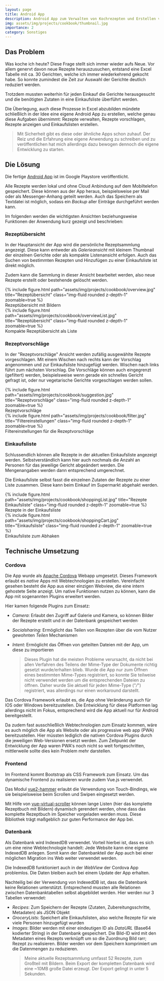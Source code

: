 ```yaml
---
layout: page
title: Android App
description: Android App zum Verwalten von Kochrezepten und Erstellen von Einkaufslisten
img: assets/img/projects/cookbook/thumbnail.jpg
importance: 2
category: Sonstiges
---
```


## Das Problem

Was koche ich heute? Diese Frage stellt sich immer wieder aufs Neue.
Vor allem genervt davon neue Rezepte herauszusuchen, entstand eine Excel Tabelle mit ca. 30 Gerichten, welche ich immer wiederkehrend gekocht habe.
So konnte zumindest die Zeit zur Auswahl der Gerichte deutlich reduziert werden.

Trotzdem mussten weiterhin für jeden Einkauf die Gerichte herausgesucht und die benötigten Zutaten in eine Einkaufsliste überführt werden.

Die Überlegung, auch diese Prozesse in Excel abzubilden mündete schließlich in der Idee eine eigene Android App zu erstellen, welche genau diese Aufgaben übernimmt:
Rezepte verwalten, Rezepte vorschlagen, Rezepte anzeigen und Einkaufslisten erstellen.

> Mit Sicherheit gibt es diese oder ähnliche Apps schon zuhauf. Der Reiz und die Erfahrung eine eigene Anwendung zu schreiben und zu veröffentlichen hat mich allerdings dazu bewogen dennoch die eigene Entwicklung zu starten.

## Die Lösung

Die fertige [Android App](https://play.google.com/store/apps/details?id=lauer.cookbook) ist im Google Playstore veröffentlicht.

Alle Rezepte werden lokal und ohne Cloud Anbindung auf dem Mobiltelefon gespeichert.
Diese können aus der App heraus, beispielsweise per Mail oder als Messenger-Anhang geteilt werden.
Auch das Speichern als Textdatei ist möglich, sodass ein *Backup* aller Einträge durchgeführt werden kann.

Im folgenden werden die wichtigsten Ansichten beziehungsweise Funktionen der Anwendung kurz gezeigt und beschrieben:


### Rezeptübersicht

In der Hauptansicht der App wird die persönliche Rezeptsammlung angezeigt.
Diese kann entweder als *Galerieansicht* mit kleinem Thumbnail der einzelnen Gerichte oder als kompakte Listenansicht erfolgen.
Auch das Suchen von bestimmten Rezepten und Hinzufügen zu einer Einkaufsliste ist direkt möglich.

Zudem kann die Sammlung in dieser Ansicht bearbeitet werden, also neue Rezepte erstellt oder bestehende gelöscht werden.



<div class="row px-4">
    <div class="col-sm mt-3 mt-md-0">
        <div class="row px-4"> <div class="col">
            {% include figure.html path="assets/img/projects/cookbook/overview.jpg" title="Rezeptübersicht" class="img-fluid rounded z-depth-1" zoomable=true %}
        </div></div>
        <div class="row px-4"> <div class="col">
            <div class="caption">
                Rezeptübersicht mit Bildern
            </div>
        </div></div>
    </div>
    <div class="col-sm mt-3 mt-md-0">
        <div class="row px-4"> <div class="col">
            {% include figure.html path="assets/img/projects/cookbook/overviewList.jpg" title="Rezeptübersicht" class="img-fluid rounded z-depth-1" zoomable=true %}
        </div></div>
        <div class="row px-4"> <div class="col">
            <div class="caption">
                Kompakte Rezeptübersicht als Liste
            </div>
        </div></div>
    </div>
</div>

### Rezeptvorschläge

In der "Rezeptvorschläge" Ansicht werden zufällig ausgewählte Rezepte vorgeschlagen.
Mit einem Wischen nach rechts kann der Vorschlag angenommen und zur Einkaufsliste hinzugefügt werden.
Wischen nach links führt zum nächsten Vorschlag.
Die Vorschläge können auch eingegrenzt (gefiltert) werden, beispielsweise wenn gerade ein schnelles Gericht gefragt ist, oder nur vegetarische Gerichte vorgeschlagen werden sollen.

<div class="row px-4">
    <div class="col-sm mt-3 mt-md-0">
        <div class="row px-4"> <div class="col">
            {% include figure.html path="assets/img/projects/cookbook/suggestion.jpg" title="Rezeptvorschläge" class="img-fluid rounded z-depth-1" zoomable=true %}
        </div></div>
        <div class="row px-4"> <div class="col">
            <div class="caption">
                Rezeptvorschläge
            </div>
        </div></div>
    </div>
    <div class="col-sm mt-3 mt-md-0">
        <div class="row px-4"> <div class="col">
            {% include figure.html path="assets/img/projects/cookbook/filter.jpg" title="Filtereinstellungen" class="img-fluid rounded z-depth-1" zoomable=true %}
        </div></div>
        <div class="row px-4"> <div class="col">
            <div class="caption">
                Filtereinstellungen für die Rezeptvorschläge
            </div>
        </div></div>
    </div>
</div>

### Einkaufsliste

Schlussendlich können alle Rezepte in der aktuellen Einkaufsliste angezeigt werden.
Selbstverständlich kann hier auch nochmals die Anzahl an Personen für das jeweilige Gericht abgeändert werden. Die Mengenangaben werden dann entsprechend umgerechnet.

Die Einkaufsliste selbst fasst die einzelnen Zutaten der Rezepte zu einer Liste zusammen. Diese kann beim Einkauf im Supermarkt abgehakt werden.


<div class="row px-4">
    <div class="col-sm mt-3 mt-md-0">
        <div class="row px-4"> <div class="col">
            {% include figure.html path="assets/img/projects/cookbook/shoppingList.jpg" title="Rezepte Einkaufsliste" class="img-fluid rounded z-depth-1" zoomable=true %}
        </div></div>
        <div class="row px-4"> <div class="col">
            <div class="caption">
                Rezepte in der Einkaufsliste
            </div>
        </div></div>
    </div>
    <div class="col-sm mt-3 mt-md-0">
        <div class="row px-4"> <div class="col">
            {% include figure.html path="assets/img/projects/cookbook/shoppingCart.jpg" title="Einkaufsliste" class="img-fluid rounded z-depth-1" zoomable=true %}
        </div></div>
        <div class="row px-4"> <div class="col">
            <div class="caption">
                Einkaufsliste zum Abhaken
            </div>
        </div></div>
    </div>
</div>


## Technische Umsetzung

### Cordova

Die App wurde als [Apache Cordova](https://cordova.apache.org/) Webapp umgesetzt.
Dieses Framework erlaubt es *native* Apps mit Webtechnologien zu erstellen.
Vereinfacht gesehen besteht die App aus einer einzigen Webview, die eine intern gehostete Seite anzeigt.
Um native Funktionen nutzen zu können, kann die App mit sogenannten Plugins erweitert werden.

Hier kamen folgende Plugins zum Einsatz:
  - *Camera*: Erlaubt den Zugriff auf Galerie und Kamera, so können Bilder der Rezepte erstellt und in der Datenbank gespeichert werden
  - *Socialsharing*: Ermöglicht das Teilen von Rezepten über die vom Nutzer gewohnten *Teilen* Mechanismen
  - *Intent*: Ermöglicht das Öffnen von geteilten Dateien mit der App, um diese zu importieren
    
    > Dieses Plugin hat die meisten Probleme verursacht, da nicht bei allen Verfahren des Teilens der Mime-Type der Dokumente richtig gesetzt wurde/erhalten blieb.
    > Wurde die App nur zum Öffnen eines bestimmten Mime-Types registriert, so konnte Sie teilweise nicht verwendet werden um die entsprechenden Dateien zu öffnen.
    > Daher wurde Sie aktuell für jeden Mime-Type ("*/*") registriert, was allerdings nur einen workaround darstellt.

Das Cordova Framework erlaubt es, die App ohne Veränderung auch für IOS oder Windows bereitzustellen.
Die Entwicklung für diese Platformen lag allerdings nicht im Fokus, entsprechend wird die App aktuell nur für Android bereitgestellt.

Da zudem fast ausschließlich Webtechnologien zum Einsatz kommen, wäre es auch möglich die App als Website oder als progressive web app (PWA) bereitzustellen.
Hier müssten lediglich die nativen Cordova Plugins durch die jeweiligen Web-Versionen ersetzt werden.
Zum Zeitpunkt der Entwicklung der App waren PWA's noch nicht so weit fortgeschritten, mittlerweile sollte dies kein Problem mehr darstellen.



### Frontend

Im Frontend kommt Bootstrap als CSS Framework zum Einsatz.
Um das dynamische Frontend zu realisieren wurde zudem Vue.js verwendet.

Das Modul [vue2-hammer](https://github.com/bsdfzzzy/vue2-hammer) erlaubt die Verwendung von Touch-Bindings, wie sie beispielsweise beim Scrollen und Swipen eingesetzt werden.

Mit Hilfe von [vue-virtual-scroller](https://github.com/Akryum/vue-virtual-scroller) können lange Listen (hier das komplette Rezeptbuch mit Bildern) dynamisch gerendert werden, ohne dass das komplette Rezeptbuch im Speicher vorgeladen werden muss.
Diese Bibliothek trägt maßgeblich zur guten Performance der App bei.


### Datenbank

Als Datenbank wird IndexedDB verwendet.
Vorteil hierbei ist, dass es sich um eine reine Webtechnologie handelt:
Jede Website kann eine eigene IndexedDB anlegen. Somit kann der Datenbankteil der App auch bei einer möglichen Migration ins Web weiter verwendet werden.

Die IndexedDB funktioniert auch in der *WebView* der Cordova App problemlos. Die Daten bleiben auch bei einem Update der App erhalten.

Nachteilig bei der Verwendung von IndexedDB ist, dass die Datenbank keine Relationen unterstützt.
Entsprechend mussten alle Relationen zwischen Datenbanktabellen selbst abgebildet werden.
Hier werden nur 3 Tabellen verwendet:
  - *Recipes*: Zum Speichern der Rezepte (Zutaten, Zubereitungsschritte, Metadaten) als JSON Objekt
  - *GroceryLists*: Speichert alle Einkaufslisten, also welche Rezepte für wie viele Personen hinzugefügt wurden
  - *Images*: Bilder werden mit einer eindeutigen ID als *DataURL* (Base64 kodierter String) in der Datenbank gespeichert. Die Bild-ID wird mit den Metadaten eines Rezepts verknüpft um so die Zuordnung Bild rarr; Rezept zu realisieren. Bilder werden vor dem Speichern komprimiert um die Datenmengen zu reduzieren.
    > Meine aktuelle Rezeptsammlung umfasst 52 Rezepte, zum Großteil mit Bildern. Beim Export der kompletten Datenbank wird eine ~10MB große Datei erzeugt. Der Export gelingt in unter 5 Sekunden. 